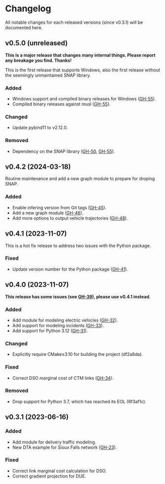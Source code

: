 # Changelog

All notable changes for each released versions (since v0.3.1) will be documented
here.

## v0.5.0 (unreleased)

**This is a major release that changes many internal things. Please report any
breakage you find. Thanks!**

This is the first release that supports Windows, also the first release without
the seemingly unmaintained SNAP library.

### Added

- Windows support and compiled binary releases for Windows ([GH-55]).
- Compiled binary releases against musl ([GH-55]).

### Changed

- Update pybind11 to v2.12.0.

### Removed

- Dependency on the SNAP library ([GH-50], [GH-55]).

[GH-50]: https://github.com/maccmu/macposts/pull/50
[GH-55]: https://github.com/maccmu/macposts/pull/55

## v0.4.2 (2024-03-18)

Routine maintenance and add a new graph module to prepare for droping SNAP.

### Added

- Enable infering version from Git tags ([GH-45]).
- Add a new graph module ([GH-46]).
- Add more options to output vehicle trajectories ([GH-48]).

[GH-45]: https://github.com/maccmu/macposts/pull/45
[GH-46]: https://github.com/maccmu/macposts/pull/46
[GH-48]: https://github.com/maccmu/macposts/pull/48

## v0.4.1 (2023-11-07)

This is a hot fix release to address two issues with the Python package.

### Fixed

- Update version number for the Python package ([GH-41]).

[GH-41]: https://github.com/maccmu/macposts/pull/41

## v0.4.0 (2023-11-07)

**This release has some issues (see [GH-39]), please use v0.4.1 instead.**

[GH-39]: https://github.com/maccmu/macposts/issues/39

### Added

- Add module for modeling electric vehicles ([GH-32]).
- Add support for modeling incidents ([GH-33]).
- Add support for Python 3.12 ([GH-31]).

[GH-31]: https://github.com/maccmu/macposts/pull/31
[GH-32]: https://github.com/maccmu/macposts/pull/32
[GH-33]: https://github.com/maccmu/macposts/pull/33

### Changed

- Explicitly require CMake≥3.10 for building the project (df2a8da).

### Fixed

- Correct DSO marginal cost of CTM links ([GH-34]).

[GH-34]: https://github.com/maccmu/macposts/pull/34

### Removed

- Drop support for Python 3.7, which has reached its EOL (6f3af1c).

## v0.3.1 (2023-06-16)

### Added

- Add module for delivery traffic modeling.
- New DTA example for Sioux Falls network ([GH-23]).

[GH-23]: https://github.com/maccmu/macposts/pull/23

### Fixed

- Correct link marginal cost calculation for DSO.
- Correct gradient projection for DUE.
